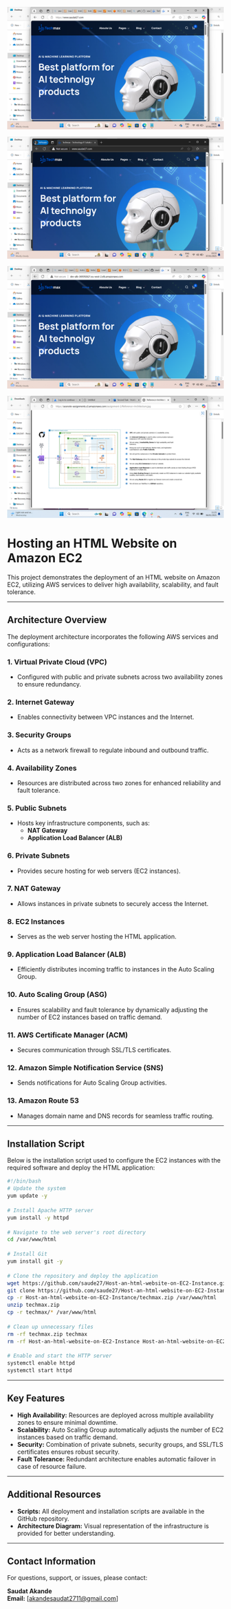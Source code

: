 ![Alt text](/git-ref-ach3.png)

![Alt text](/git-ref-ach2.png)

![Alt text](/git-ref-ach1.png)

![Alt text](/git-ref-ach.png)


# Hosting an HTML Website on Amazon EC2

This project demonstrates the deployment of an HTML website on Amazon EC2, utilizing AWS services to deliver high availability, scalability, and fault tolerance.

---

## Architecture Overview

The deployment architecture incorporates the following AWS services and configurations:

### 1. **Virtual Private Cloud (VPC)**
   - Configured with public and private subnets across two availability zones to ensure redundancy.

### 2. **Internet Gateway**
   - Enables connectivity between VPC instances and the Internet.

### 3. **Security Groups**
   - Acts as a network firewall to regulate inbound and outbound traffic.

### 4. **Availability Zones**
   - Resources are distributed across two zones for enhanced reliability and fault tolerance.

### 5. **Public Subnets**
   - Hosts key infrastructure components, such as:
     - **NAT Gateway**
     - **Application Load Balancer (ALB)**

### 6. **Private Subnets**
   - Provides secure hosting for web servers (EC2 instances).

### 7. **NAT Gateway**
   - Allows instances in private subnets to securely access the Internet.

### 8. **EC2 Instances**
   - Serves as the web server hosting the HTML application.

### 9. **Application Load Balancer (ALB)**
   - Efficiently distributes incoming traffic to instances in the Auto Scaling Group.

### 10. **Auto Scaling Group (ASG)**
   - Ensures scalability and fault tolerance by dynamically adjusting the number of EC2 instances based on traffic demand.

### 11. **AWS Certificate Manager (ACM)**
   - Secures communication through SSL/TLS certificates.

### 12. **Amazon Simple Notification Service (SNS)**
   - Sends notifications for Auto Scaling Group activities.

### 13. **Amazon Route 53**
   - Manages domain name and DNS records for seamless traffic routing.

---

## Installation Script

Below is the installation script used to configure the EC2 instances with the required software and deploy the HTML application:

```bash
#!/bin/bash
# Update the system
yum update -y

# Install Apache HTTP server
yum install -y httpd

# Navigate to the web server's root directory
cd /var/www/html

# Install Git
yum install git -y

# Clone the repository and deploy the application
wget https://github.com/saude27/Host-an-html-website-on-EC2-Instance.git
git clone https://github.com/saude27/Host-an-html-website-on-EC2-Instance.git
cp -r Host-an-html-website-on-EC2-Instance/techmax.zip /var/www/html
unzip techmax.zip
cp -r techmax/* /var/www/html

# Clean up unnecessary files
rm -rf techmax.zip techmax
rm -rf Host-an-html-website-on-EC2-Instance Host-an-html-website-on-EC2-Instance.git

# Enable and start the HTTP server
systemctl enable httpd
systemctl start httpd
```

---

## Key Features

- **High Availability:** Resources are deployed across multiple availability zones to ensure minimal downtime.
- **Scalability:** Auto Scaling Group automatically adjusts the number of EC2 instances based on traffic demand.
- **Security:** Combination of private subnets, security groups, and SSL/TLS certificates ensures robust security.
- **Fault Tolerance:** Redundant architecture enables automatic failover in case of resource failure.

---

## Additional Resources

- **Scripts:** All deployment and installation scripts are available in the GitHub repository.
- **Architecture Diagram:** Visual representation of the infrastructure is provided for better understanding.

---

## Contact Information

For questions, support, or issues, please contact:

**Saudat Akande**  
**Email:** [akandesaudat2711@gmail.com]
